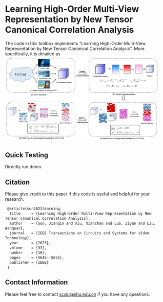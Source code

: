 # Learning High-Order Multi-View Representation by New Tensor Canonical Correlation Analysis

The code in this toolbox implements "Learning High-Order Multi-View Representation by New Tensor Canonical Correlation Analysis". More specifically, it is detailed as
![alt text](./framework.png)

Quick Testing
---------------------
Directly run demo.

Citation
---------------------
Please give credit to this paper if this code is useful and helpful for your research.

     @article{sun2023learning,
      title     = {Learning High-Order Multi-View Representation by New Tensor Canonical Correlation Analysis},
      author    = {Sun, Jianqin and Xiu, Xianchao and Luo, Ziyan and Liu, Wanquan},
      journal   = {IEEE Transactions on Circuits and Systems for Video Technology},
      year      = {2023},
      volume    = {33},
      number    = {10},
      pages     = {5645--5654},
      publisher = {IEEE}
     }


Contact Information
---------------------
Please feel free to contact xcxiu@shu.edu.cn if you have any questions.

